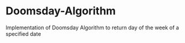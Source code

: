 # Doomsday-Algorithm
Implementation of Doomsday Algorithm to return day of the week of a specified date
